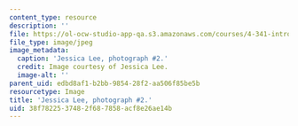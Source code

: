 ```yaml
---
content_type: resource
description: ''
file: https://ol-ocw-studio-app-qa.s3.amazonaws.com/courses/4-341-introduction-to-photography-and-related-media-fall-2007/38f7822537482f687858acf8e26ae14b_lee2.jpg
file_type: image/jpeg
image_metadata:
  caption: 'Jessica Lee, photograph #2.'
  credit: Image courtesy of Jessica Lee.
  image-alt: ''
parent_uid: edbd8af1-b2bb-9854-28f2-aa506f85be5b
resourcetype: Image
title: 'Jessica Lee, photograph #2.'
uid: 38f78225-3748-2f68-7858-acf8e26ae14b
---
```

